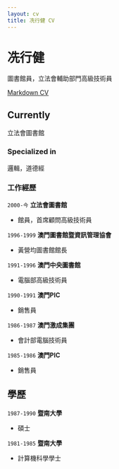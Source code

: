 ```yaml
---
layout: cv
title: 冼行健 CV
---
```

# 冼行健
圖書館員，立法會輔助部門高級技術員 

<div id="webaddress">
<a href="https://elipapa.github.io/markdown-cv/</a>
| <a href="https://elipapa.github.io/markdown-cv/">Markdown CV</a>
</div>


## Currently

立法會圖書館


### Specialized in

邏輯，道德經 


### 工作經歷

`2000-今`
__立法會圖書館__
- 館員，首席顧問高級技術員

`1996-1999`
__澳門圖書館暨資訊管理協會__
- 黃營均圖書館館長

`1991-1996`
__澳門中央圖書館__
- 電腦部高級技術員

`1990-1991`
__澳門PIC__
- 銷售員

`1986-1987`
__澳門激成集團__
- 會計部電腦技術員

`1985-1986`
__澳門PIC__
- 銷售員


## 學歷 

`1987-1990`
__暨南大學__

- 碩士
 
`1981-1985`
__暨南大學__

- 計算機科學學士


<!-- ### Footer

Last updated: July 2024  -->



